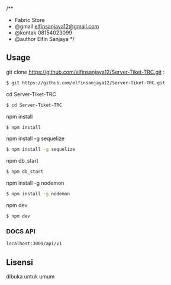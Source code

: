 /**
  * Fabric Store
  * @gmail elfinsanjaya12@gmail.com
  * @kontak 08154023099
  * @author Elfin Sanjaya 
*/


## Usage

git clone https://github.com/elfinsanjaya12/Server-Tiket-TRC.git :

```bash
$ git https://github.com/elfinsanjaya12/Server-Tiket-TRC.git
```

cd Server-Tiket-TRC

```bash
$ cd Server-Tiket-TRC
```

npm install

```bash
$ npm install
```

npm install -g sequelize

```bash
$ npm install -g sequelize
```

npm db_start

```bash
$ npm db_start
```

npm install -g nodemon

```bash
$ npm install -g nodemon
```

npm dev

```bash
$ npm dev
```

### DOCS API

```bash
localhost:3000/api/v1
```


## Lisensi

dibuka untuk umum
